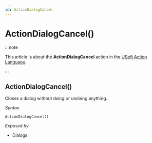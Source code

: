```yaml
---
id: ActionDialogCancel
---
```


# ActionDialogCancel()




:::note

This article is about the **ActionDialogCancel** action in the [USoft Action Language](/Task_flow/Action_Language_reference/USoft_Action_Language.md).

:::

## **ActionDialogCancel()**

Closes a dialog without doing or undoing anything.

*Syntax*

```
ActionDialogCancel()
```

*Exposed by*

- Dialogs